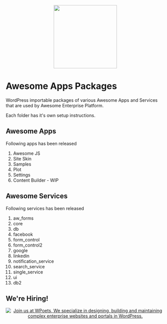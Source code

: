 <p align="center">
<a href="https://www.wpoets.com/" target="_blank"><img width="200"src="https://www.wpoets.com/wp-content/uploads/2018/05/WPoets-logo-1.svg"></a>
</p>

# Awesome Apps Packages
WordPress importable packages of various Awesome Apps and Services that are used by Awesome Enterprise Platform.

Each folder has it's own setup instructions.

## Awesome Apps

Following apps has been released

1. Awesome JS
2. Site Skin
3. Samples
4. Plot
5. Settings
6. Content Builder - WIP


## Awesome Services

Following services has been released

1. aw_forms
2. core
3. db
4. facebook
5. form_control
6. form_control2
7. google
8. linkedin
9. notification_service
10. search_service
11. single_service
12. ui
13. db2


## We're Hiring!

<p align="center">
	<a href="https://www.wpoets.com/careers/"><img src="https://www.wpoets.com/wp-content/uploads/2020/11/work-with-us_1776x312.png" alt="Join us at WPoets, We specialize in designing, building and maintaining complex enterprise websites and portals in WordPress."></a>
</p>